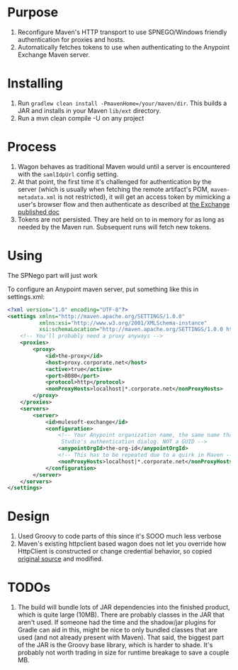 # Purpose

1. Reconfigure Maven's HTTP transport to use SPNEGO/Windows friendly authentication for proxies and hosts.
1. Automatically fetches tokens to use when authenticating to the Anypoint Exchange Maven server. 

# Installing

1. Run `gradlew clean install -PmavenHome=/your/maven/dir`. This builds a JAR and installs in your Maven `lib/ext` directory.
2. Run a mvn clean compile -U on any project

# Process

1. Wagon behaves as traditional Maven would until a server is encountered with the `samlIdpUrl` config setting.
1. At that point, the first time it's challenged for authentication by the server (which is usually when fetching the remote artifact's POM, `maven-metadata.xml` is not restricted), it will get an access token by mimicking a user's browser flow and then authenticate as described at [the Exchange published doc](https://docs.mulesoft.com/anypoint-exchange/to-publish-assets-maven#to-publish-federated-assets)
1. Tokens are not persisted. They are held on to in memory for as long as needed by the Maven run. Subsequent runs will fetch new tokens.

# Using

The SPNego part will just work

To configure an Anypoint maven server, put something like this in settings.xml:

```xml
<?xml version="1.0" encoding="UTF-8"?>
<settings xmlns="http://maven.apache.org/SETTINGS/1.0.0"
          xmlns:xsi="http://www.w3.org/2001/XMLSchema-instance"
          xsi:schemaLocation="http://maven.apache.org/SETTINGS/1.0.0 http://maven.apache.org/xsd/settings-1.0.0.xsd">
    <!-- You'll probably need a proxy anyways -->
    <proxies>
        <proxy>
            <id>the-proxy</id>
            <host>proxy.corporate.net</host>
            <active>true</active>
            <port>8080</port>
            <protocol>http</protocol>
            <nonProxyHosts>localhost|*.corporate.net</nonProxyHosts>
        </proxy>
    </proxies>
    <servers>
        <server>
            <id>mulesoft-exchange</id>
            <configuration>
                <!-- Your Anypoint organization name, the same name that goes into
                 Studio's authentication dialog. NOT a GUID -->
                <anypointOrgId>the-org-id</anypointOrgId>
                <!-- This has to be repeated due to a quirk in Maven -->
                <nonProxyHosts>localhost|*.corporate.net</nonProxyHosts>
            </configuration>
        </server>
    </servers>
</settings>
```

# Design

1. Used Groovy to code parts of this since it's SOOO much less verbose
2. Maven's existing httpclient based wagon does not let you override how HttpClient is constructed or change credential behavior, so copied [original source](https://github.com/apache/maven-wagon/tree/wagon-2.12/wagon-providers/wagon-http/src/main/java/org/apache/maven/wagon/providers/http) and modified.

# TODOs

1. The build will bundle lots of JAR dependencies into the finished product, which is quite large (10MB). There are probably classes in the JAR that aren't used. If someone had the time and the shadow/jar plugins for Gradle can aid in this, might be nice to only bundled classes that are used (and not already present with Maven). That said, the biggest part of the JAR is the Groovy base library, which is harder to shade. It's probably not worth trading in size for runtime breakage to save a couple MB.
